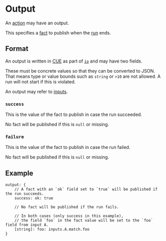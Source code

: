 # Output

An [action](action.md) may have an output.

This specifies a [fact](fact.md) to publish when the [run](run.md) ends.

## Format

An output is written in [CUE](https://cuelang.org) as part of [`io`](action.md#io) and may have two fields.

These must be concrete values so that they can be converted to JSON.
That means type or value bounds such as `string` or `>10` are not allowed.
A run will not start if this is violated.

An output may refer to [inputs](input.md).

### `success`

This is the value of the fact to publish in case the run succeeded.

No fact will be published if this is `null` or missing.

### `failure`

This is the value of the fact to publish in case the run failed.

No fact will be published if this is `null` or missing.

## Example

```cue
output: {
	// A fact with an `ok` field set to `true` will be published if the run succeeds.
	success: ok: true

	// No fact will be published if the run fails.

	// In both cases (only success in this example),
	// the field `foo` in the fact value will be set to the `foo` field from input A.
	[string]: foo: inputs.A.match.foo
}
```
